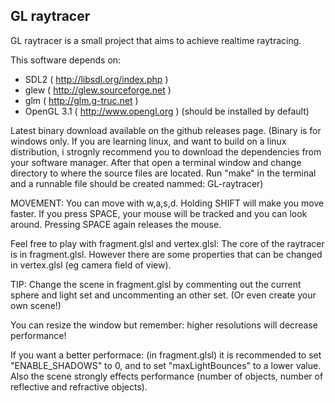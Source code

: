 GL raytracer
------------

GL raytracer is a small project that aims to achieve realtime raytracing.

This software depends on:
- SDL2 ( http://libsdl.org/index.php )
- glew ( http://glew.sourceforge.net )
- glm ( http://glm.g-truc.net )
- OpenGL 3.1 ( http://www.opengl.org ) (should be installed by default)

Latest binary download available on the github releases page. (Binary is for windows only.
If you are learning linux, and want to build on a linux distribution, i strognly recommend you to
download the dependencies from your software manager. After that open a terminal window and change directory
to where the source files are located. Run "make" in the terminal and a runnable file should
be created nammed: GL-raytracer)

MOVEMENT:
You can move with w,a,s,d. Holding SHIFT will make you move faster.
If you press SPACE, your mouse will be tracked and you can look around.
Pressing SPACE again releases the mouse.

Feel free to play with fragment.glsl and vertex.glsl:
The core of the raytracer is in fragment.glsl.
However there are some properties that can be changed in vertex.glsl (eg camera field of view).

TIP: Change the scene in fragment.glsl by commenting out the current sphere and
light set and uncommenting an other set. (Or even create your own scene!)

You can resize the window but remember: higher resolutions will decrease performance!

If you want a better performace: (in fragment.glsl) it is recommended to set "ENABLE_SHADOWS" to 0,
and to set "maxLightBounces" to a lower value. Also the scene strongly effects performance
(number of objects, number of reflective and refractive objects).
